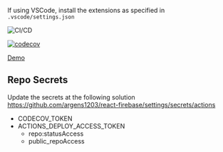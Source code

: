 If using VSCode, install the extensions as specified in `.vscode/settings.json`

![CI/CD](https://github.com/argens1203/react-firebase/workflows/CI/badge.svg)

[![codecov](https://codecov.io/gh/argens1203/react-firebase/branch/main/graph/badge.svg)](https://codecov.io/gh/argens1203/react-firebase)

[Demo](https://argens1203.github.io/react-firebase/)

## Repo Secrets

Update the secrets at the following solution
https://github.com/argens1203/react-firebase/settings/secrets/actions

- CODECOV_TOKEN
- ACTIONS_DEPLOY_ACCESS_TOKEN
    - repo:statusAccess
    - public_repoAccess
